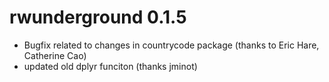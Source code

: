 # rwunderground 0.1.5

* Bugfix related to changes in countrycode package (thanks to Eric Hare, Catherine Cao)
* updated old dplyr funciton (thanks jminot)
